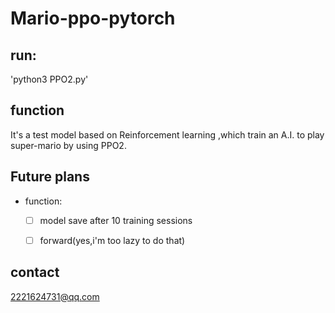 # Mario-ppo-pytorch
## run:
'python3 PPO2.py'
## function
It's a test model based on Reinforcement learning ,which train an A.I. to play super-mario by using PPO2.

## Future plans
* function:
  
  -[ ] model save after 10 training sessions
  
  -[ ] forward(yes,i'm too lazy to do that)

## contact
  2221624731@qq.com
